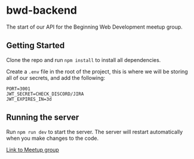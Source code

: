 # bwd-backend

The start of our API for the Beginning Web Development meetup group.

## Getting Started
Clone the repo and run `npm install` to install all dependencies.

Create a `.env` file in the root of the project, this is where we will be storing all of our secrets, and add the following: 
```
PORT=3001
JWT_SECRET=CHECK_DISCORD/JIRA
JWT_EXPIRES_IN=3d
```


## Running the server
Run `npm run dev` to start the server. The server will restart automatically when you make changes to the code.

[Link to Meetup group]


[Link to Meetup group]: https://www.meetup.com/Beginning-Web-Development/